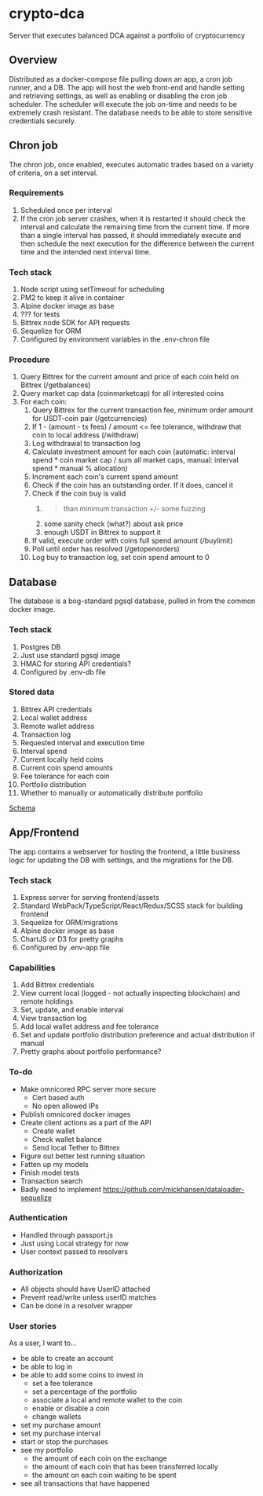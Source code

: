 # crypto-dca
Server that executes balanced DCA against a portfolio of cryptocurrency

## Overview
Distributed as a docker-compose file pulling down an app, a cron job runner, and a DB. The app will host the web front-end and handle setting and retrieving settings, as well as enabling or disabling the cron job scheduler. The scheduler will execute the job on-time and needs to be extremely crash resistant. The database needs to be able to store sensitive credentials securely.

## Chron job
The chron job, once enabled, executes automatic trades based on a variety of criteria, on a set interval.

### Requirements
1. Scheduled once per interval
2. If the cron job server crashes, when it is restarted it should check the interval and calculate the remaining time from the current time. If more than a single interval has passed, it should immediately execute and then schedule the next execution for the difference between the current time and the intended next interval time.

### Tech stack
1. Node script using setTimeout for scheduling
2. PM2 to keep it alive in container
3. Alpine docker image as base
4. ??? for tests
5. Bittrex node SDK for API requests
6. Sequelize for ORM
7. Configured by environment variables in the .env-chron file

### Procedure
1. Query Bittrex for the current amount and price of each coin held on Bittrex (/getbalances)
3. Query market cap data (coinmarketcap) for all interested coins
2. For each coin:
    1. Query Bittrex for the current transaction fee, minimum order amount for USDT-coin pair (/getcurrencies)
    2. If 1 - (amount - tx fees) / amount <= fee tolerance, withdraw that coin to local address (/withdraw)
    3. Log withdrawal to transaction log
    4. Calculate investment amount for each coin (automatic: interval spend * coin market cap / sum all market caps, manual: interval spend * manual % allocation)
    5. Increment each coin's current spend amount
    6. Check if the coin has an outstanding order. If it does, cancel it
    7. Check if the coin buy is valid
        1. > than minimum transaction +/- some fuzzing
        2. some sanity check (what?) about ask price
        3. enough USDT in Bittrex to support it
    8. If valid, execute order with coins full spend amount (/buylimit)
    9. Poll until order has resolved (/getopenorders)
    10. Log buy to transaction log, set coin spend amount to 0

## Database
The database is a bog-standard pgsql database, pulled in from the common docker image.

### Tech stack
1. Postgres DB
2. Just use standard pgsql image
3. HMAC for storing API credentials?
4. Configured by .env-db file

### Stored data
1. Bittrex API credentials
2. Local wallet address
3. Remote wallet address
5. Transaction log
6. Requested interval and execution time
7. Interval spend
8. Current locally held coins
9. Current coin spend amounts
10. Fee tolerance for each coin
11. Portfolio distribution
12. Whether to manually or automatically distribute portfolio

[Schema](./schema.md)

## App/Frontend
The app contains a webserver for hosting the frontend, a little business logic for updating the DB with settings, and the migrations for the DB.

### Tech stack
1. Express server for serving frontend/assets
2. Standard WebPack/TypeScript/React/Redux/SCSS stack for building frontend
3. Sequelize for ORM/migrations
4. Alpine docker image as base
5. ChartJS or D3 for pretty graphs
6. Configured by .env-app file

### Capabilities
1. Add Bittrex credentials
2. View current local (logged - not actually inspecting blockchain) and remote holdings
3. Set, update, and enable interval
4. View transaction log
5. Add local wallet address and fee tolerance
6. Set and update portfolio distribution preference and actual distribution if manual
7. Pretty graphs about portfolio performance?

### To-do
* Make omnicored RPC server more secure
    * Cert based auth
    * No open allowed IPs
* Publish omnicored docker images
* Create client actions as a part of the API
    * Create wallet
    * Check wallet balance
    * Send local Tether to Bittrex
* Figure out better test running situation
* Fatten up my models
* Finish model tests
* Transaction search
* Badly need to implement https://github.com/mickhansen/dataloader-sequelize

### Authentication
* Handled through passport.js
* Just using Local strategy for now
* User context passed to resolvers

### Authorization
* All objects should have UserID attached
* Prevent read/write unless userID matches
* Can be done in a resolver wrapper

### User stories
As a user, I want to...
* be able to create an account
* be able to log in
* be able to add some coins to invest in
    * set a fee tolerance
    * set a percentage of the portfolio
    * associate a local and remote wallet to the coin
    * enable or disable a coin
    * change wallets
* set my purchase amount
* set my purchase interval
* start or stop the purchases
* see my portfolio
    * the amount of each coin on the exchange
    * the amount of each coin that has been transferred locally
    * the amount on each coin waiting to be spent
* see all transactions that have happened
